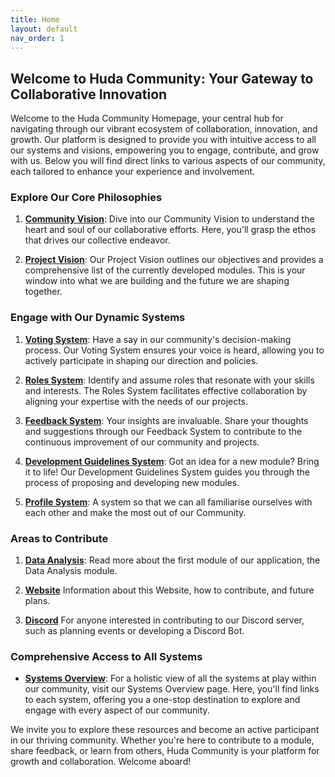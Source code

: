 ```yaml
---
title: Home
layout: default
nav_order: 1
---
```


## Welcome to Huda Community: Your Gateway to Collaborative Innovation

Welcome to the Huda Community Homepage, your central hub for navigating through our vibrant ecosystem of collaboration, innovation, and growth. Our platform is designed to provide you with intuitive access to all our systems and visions, empowering you to engage, contribute, and grow with us. Below you will find direct links to various aspects of our community, each tailored to enhance your experience and involvement.

### Explore Our Core Philosophies

1.  **[Community Vision](https://projecthuda.github.io/docs/community_vision.html)**: Dive into our Community Vision to understand the heart and soul of our collaborative efforts. Here, you'll grasp the ethos that drives our collective endeavor.
    
2.  **[Project Vision](https://projecthuda.github.io/docs/project_vision.html)**: Our Project Vision outlines our objectives and provides a comprehensive list of the currently developed modules. This is your window into what we are building and the future we are shaping together.
    

### Engage with Our Dynamic Systems

1.  **[Voting System](https://projecthuda.github.io/docs/voting.html)**: Have a say in our community's decision-making process. Our Voting System ensures your voice is heard, allowing you to actively participate in shaping our direction and policies.
    
2.  **[Roles System](https://projecthuda.github.io/docs/roles.html)**: Identify and assume roles that resonate with your skills and interests. The Roles System facilitates effective collaboration by aligning your expertise with the needs of our projects.
    
3.  **[Feedback System](https://projecthuda.github.io/docs/feedback.html)**: Your insights are invaluable. Share your thoughts and suggestions through our Feedback System to contribute to the continuous improvement of our community and projects.
    
4.  **[Development Guidelines System](https://projecthuda.github.io/docs/development_guidelines.html)**: Got an idea for a new module? Bring it to life! Our Development Guidelines System guides you through the process of proposing and developing new modules.

5.  **[Profile System](https://projecthuda.github.io/docs/profile.html)**: A system so that we can all familiarise ourselves with each other and make the most out of our Community.
    

### Areas to Contribute

1.  **[Data Analysis](https://projecthuda.github.io/docs/data_analysis.html)**: Read more about the first module of our application, the Data Analysis module.
    
2.  **[Website](https://projecthuda.github.io/docs/website.html)** Information about this Website, how to contribute, and future plans.
    
3.  **[Discord](https://projecthuda.github.io/docs/discord.html)** For anyone interested in contributing to our Discord server, such as planning events or developing a Discord Bot.

### Comprehensive Access to All Systems

-   **[Systems Overview](https://projecthuda.github.io/docs/systems.html)**: For a holistic view of all the systems at play within our community, visit our Systems Overview page. Here, you'll find links to each system, offering you a one-stop destination to explore and engage with every aspect of our community.

We invite you to explore these resources and become an active participant in our thriving community. Whether you're here to contribute to a module, share feedback, or learn from others, Huda Community is your platform for growth and collaboration. Welcome aboard!


